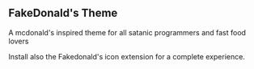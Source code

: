 ## FakeDonald's Theme
A mcdonald's inspired theme for all satanic programmers and fast food lovers

Install also the Fakedonald's icon extension for a complete experience.
